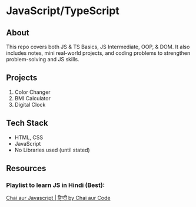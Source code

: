 # JavaScript/TypeScript

## About
This repo covers both JS & TS Basics, JS Intermediate, OOP, & DOM. It also includes notes, mini real-world projects, and coding problems to strengthen problem-solving and JS skills.

## Projects

1. Color Changer
2. BMI Calculator
3. Digital Clock

## Tech Stack
- HTML, CSS
- JavaScript
- No Libraries used (until stated)

## Resources

### Playlist to learn JS in Hindi (Best):
[Chai aur Javascript | हिन्दी by Chai aur Code](https://www.youtube.com/playlist?list=PLu71SKxNbfoBuX3f4EOACle2y-tRC5Q37)